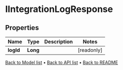 

# IIntegrationLogResponse


## Properties

| Name | Type | Description | Notes |
|------------ | ------------- | ------------- | -------------|
|**logId** | **Long** |  |  [readonly] |



[Back to Model list](../README.md#documentation-for-models) &#8226; [Back to API list](../README.md#documentation-for-api-endpoints) &#8226; [Back to README](../README.md)



